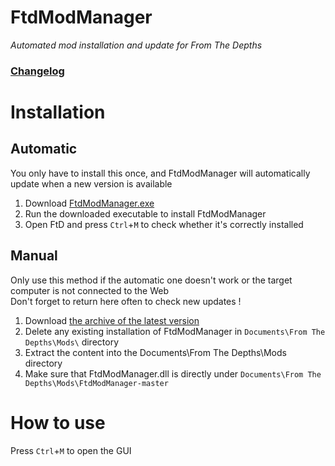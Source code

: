 FtdModManager
=====

*Automated mod installation and update for From The Depths*

### [Changelog](https://github.com/Why7090/FtdModManager/blob/master/changelog.txt)

Installation
=====

Automatic
-----
You only have to install this once, and FtdModManager will automatically update when a new version is available

1. Download [FtdModManager.exe](https://github.com/Why7090/FtdModManager/blob/master/FtdModManager.exe)
1. Run the downloaded executable to install FtdModManager
1. Open FtD and press `Ctrl`+`M` to check whether it's correctly installed

Manual
-----
Only use this method if the automatic one doesn't work or the target computer is not connected to the Web  
Don't forget to return here often to check new updates !

1. Download [the archive of the latest version](https://github.com/Why7090/FtdModManager/archive/master.zip)
1. Delete any existing installation of FtdModManager in `Documents\From The Depths\Mods\` directory
1. Extract the content into the Documents\From The Depths\Mods directory
1. Make sure that FtdModManager.dll is directly under `Documents\From The Depths\Mods\FtdModManager-master`

How to use
=====
Press `Ctrl`+`M` to open the GUI
